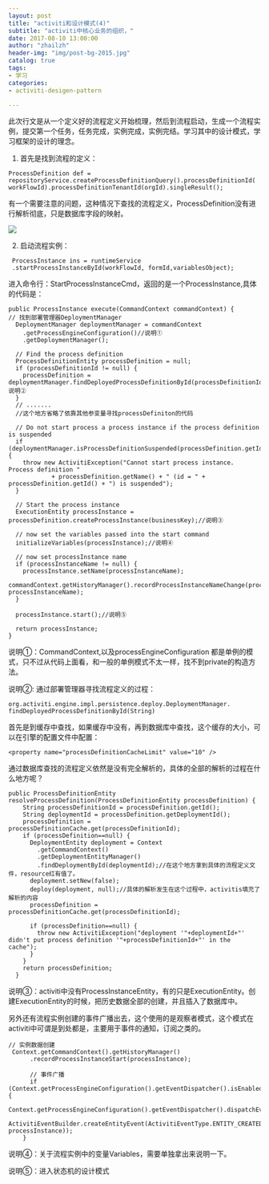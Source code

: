 ```yaml
---  
layout: post  
title: "activiti和设计模式(4)"  
subtitle: "activiti中核心业务的组织，"  
date: 2017-08-10 13:00:00  
author: "zhailzh"  
header-img: "img/post-bg-2015.jpg"  
catalog: true  
tags:  
- 学习  
categories:  
- activiti-desigen-pattern  

---  
```


此次行文是从一个定义好的流程定义开始梳理，然后到流程启动，生成一个流程实例，提交第一个任务，任务完成，实例完成，实例完结。学习其中的设计模式，学习框架的设计的理念。  

<!--more-->
1. 首先是找到流程的定义：     

~~~
ProcessDefinition def = repositoryService.createProcessDefinitionQuery().processDefinitionId(
workFlowId).processDefinitionTenantId(orgId).singleResult();
~~~

有一个需要注意的问题，这种情况下查找的流程定义，ProcessDefinition没有进行解析彻底，只是数据库字段的映射。

![](http://7xtrwx.com1.z0.glb.clouddn.com/400f810b94ca69ac6171fc1c29bed382.png)

2. 启动流程实例：

~~~
 ProcessInstance ins = runtimeService
 .startProcessInstanceById(workFlowId, formId,variablesObject);
~~~

进入命令行：StartProcessInstanceCmd<ProcessInstance>，返回的是一个ProcessInstance,具体的代码是：      
   
```
public ProcessInstance execute(CommandContext commandContext) {
// 找到部署管理器DeploymentManager
  DeploymentManager deploymentManager = commandContext
    .getProcessEngineConfiguration()//说明①
    .getDeploymentManager();

  // Find the process definition
  ProcessDefinitionEntity processDefinition = null;
  if (processDefinitionId != null) {
    processDefinition = deploymentManager.findDeployedProcessDefinitionById(processDefinitionId);//说明②
  } 
  // .......
  //这个地方省略了依靠其他参变量寻找processDefiniton的代码

  // Do not start process a process instance if the process definition is suspended
  if (deploymentManager.isProcessDefinitionSuspended(processDefinition.getId())) {
    throw new ActivitiException("Cannot start process instance. Process definition "
            + processDefinition.getName() + " (id = " + processDefinition.getId() + ") is suspended");
  }

  // Start the process instance
  ExecutionEntity processInstance = processDefinition.createProcessInstance(businessKey);//说明③

  // now set the variables passed into the start command
  initializeVariables(processInstance);//说明④

  // now set processInstance name
  if (processInstanceName != null) {
    processInstance.setName(processInstanceName);
    commandContext.getHistoryManager().recordProcessInstanceNameChange(processInstance.getId(), processInstanceName);
  }

  processInstance.start();//说明⑤

  return processInstance;
}

```        

说明①：CommandContext,以及processEngineConfiguration 都是单例的模式，只不过从代码上面看，和一般的单例模式不太一样，找不到private的构造方法。

说明②: 通过部署管理器寻找流程定义的过程：      

```
org.activiti.engine.impl.persistence.deploy.DeploymentManager.
findDeployedProcessDefinitionById(String)
```
首先是到缓存中查找，如果缓存中没有，再到数据库中查找，这个缓存的大小，可以在引擎的配置文件中配置：

```
<property name="processDefinitionCacheLimit" value="10" />
```
通过数据库查找的流程定义依然是没有完全解析的，具体的全部的解析的过程在什么地方呢？  


```
public ProcessDefinitionEntity resolveProcessDefinition(ProcessDefinitionEntity processDefinition) {
    String processDefinitionId = processDefinition.getId();
    String deploymentId = processDefinition.getDeploymentId();
    processDefinition = processDefinitionCache.get(processDefinitionId);
    if (processDefinition==null) {
      DeploymentEntity deployment = Context
        .getCommandContext()
        .getDeploymentEntityManager()
        .findDeploymentById(deploymentId);//在这个地方拿到具体的流程定义文件，resource红有值了。
      deployment.setNew(false);
      deploy(deployment, null);//具体的解析发生在这个过程中，activitis填充了解析的内容
      processDefinition = processDefinitionCache.get(processDefinitionId);
      
      if (processDefinition==null) {
        throw new ActivitiException("deployment '"+deploymentId+"' didn't put process definition '"+processDefinitionId+"' in the cache");
      }
    }
    return processDefinition;
  }
```   

说明③：activiti中没有ProcessInstanceEntity，有的只是ExecutionEntity。创建ExecutionEntity的时候，把历史数据全部的创建，并且插入了数据库中。         

另外还有流程实例创建的事件广播出去，这个使用的是观察者模式，这个模式在activiti中可谓是到处都是，主要用于事件的通知，订阅之类的。

```
// 实例数据创建
 Context.getCommandContext().getHistoryManager()
      .recordProcessInstanceStart(processInstance);
      
      // 事件广播
      if (Context.getProcessEngineConfiguration().getEventDispatcher().isEnabled()) {
        Context.getProcessEngineConfiguration().getEventDispatcher().dispatchEvent(
                ActivitiEventBuilder.createEntityEvent(ActivitiEventType.ENTITY_CREATED, processInstance));
    }
```
说明④：关于流程实例中的变量Variables，需要单独拿出来说明一下。

说明⑤：进入状态机的设计模式

